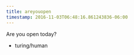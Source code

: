 ```yaml
---
title: areyouopen
timestamp: 2016-11-03T06:48:16.861243836-06:00
---
```


Are you open today?
* turing/human
